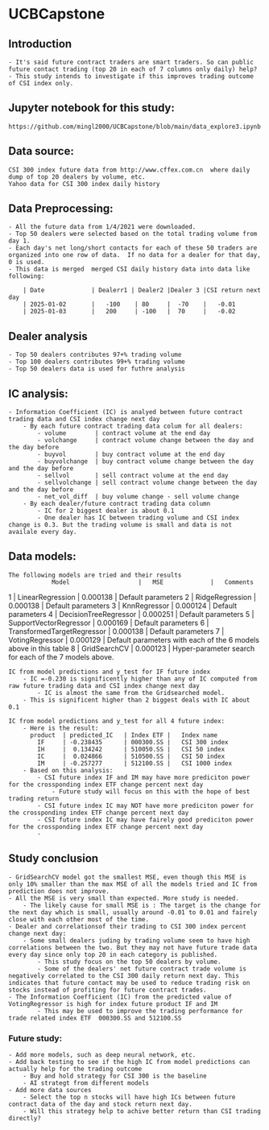 # UCBCapstone

## Introduction
    - It's said future contract traders are smart traders. So can public future contact trading (top 20 in each of 7 columns only daily) help?
    - This study intends to investigate if this improves trading outcome of CSI index only.

## Jupyter notebook for this study:
    https://github.com/mingl2000/UCBCapstone/blob/main/data_explore3.ipynb

## Data source:
    CSI 300 index future data from http://www.cffex.com.cn  where daily dump of top 20 dealers by volume, etc.
    Yahoo data for CSI 300 index daily history

## Data Preprocessing:
    - All the future data from 1/4/2021 were downloaded.
    - Top 50 dealers were selected based on the total trading volume from day 1.
    - Each day's net long/short contacts for each of these 50 traders are organized into one row of data.  If no data for a dealer for that day, 0 is used.
    - This data is merged  merged CSI daily history data into data like following:

        | Date             | Dealerr1 | Dealer2 |Dealer 3 |CSI return next day
        | 2025-01-02       |   -100    | 80     |  -70    |   -0.01
        | 2025-01-03       |   200     | -100   |  70     |   -0.02

## Dealer analysis
    - Top 50 dealers contributes 97+% trading volume
    - Top 100 dealers contributes 99+% trading volume
    - Top 50 dealers data is used for futhre analysis

## IC analysis:
    - Information Coefficient (IC) is analyed between future contract trading data and CSI index change next day
        - By each future contract trading data colum for all dealers:
            - volume        | contract volume at the end day     
            - volchange     | contract volume change between the day and the day before
            - buyvol        | buy contract volume at the end day      
            - buyvolchange  | buy contract volume change between the day and the day before  
            - sellvol       | sell contract volume at the end day 
            - sellvolchange | sell contract volume change between the day and the day before  
            - net_vol_diff  | buy volume change - sell volume change
        - By each dealer/future contract trading data column
            - IC for 2 biggest dealer is about 0.1
            - One dealer has IC between trading volume and CSI index change is 0.3. But the trading volume is small and data is not availale every day.


## Data models:
    The following models are tried and their results
                Model                   |   MSE             |   Comments
1       |     LinearRegression          |   0.000138        |   Default parameters
2       |      RidgeRegression          |   0.000138        |   Default parameters
3       |         KnnRegressor          |   0.000124        |   Default parameters
4       |    DecisionTreeRegressor      |   0.000251        |   Default parameters
5       |   SupportVectorRegressor      |   0.000169        |   Default parameters
6       |  TransformedTargetRegressor   |   0.000138        |   Default parameters
7       |      VotingRegressor          |   0.000129        |   Default parameters with each of the 6 models above in this table
8       |         GridSearchCV          |   0.000123        |   Hyper-parameter search for each of the 7 models above.

    IC from model predictions and y_test for IF future index
        - IC =-0.230 is significently higher than any of IC computed from raw future trading data and CSI index change next day
            - IC is almost the same from the Gridsearched model.
        - This is significent higher than 2 biggest deals with IC about 0.1

    IC from model predictions and y_test for all 4 future index:
        - Here is the result:
          product  | predicted_IC   | Index ETF |   Index name
            IF     | -0.238435      | 000300.SS |   CSI 300 index
            IH     |  0.134242      | 510050.SS |   CSI 50 index
            IC     |  0.024866      | 510500.SS |   CSI 50 index
            IM     | -0.257277      | 512100.SS |   CSI 1000 index
        - Based on this analysis:
            - CSI future index IF and IM may have more prediciton power for the crossponding index ETF change percent next day
                - Future study will focus on this with the hope of best trading return
            - CSI future index IC may NOT have more prediciton power for the crossponding index ETF change percent next day
            - CSI future index IC may have fairely good prediciton power for the crossponding index ETF change percent next day
            -            


## Study conclusion
    - GridSearchCV model got the smallest MSE, even though this MSE is only 10% smaller than the max MSE of all the models tried and IC from prediction does not improve. 
    - All the MSE is very small than expected. More study is needed.
        - The likely cause for small MSE is : The target is the change for the next day which is small, usually around -0.01 to 0.01 and fairely close with each other most of the time.
    - Dealer and correlationsof their trading to CSI 300 index percent change next day:
        - Some small dealers juding by trading volume seem to have high correlations between the two. But they may not have future trade data every day since only top 20 in each category is published.
            - This study focus on the top 50 dealers by volume.
            - Some of the dealers' net future contract trade volume is negatively correlated to the CSI 300 daily return next day. This indicates that future contact may be used to reduce trading risk on stocks instead of profiting for future contract trades.   
    - The Information Coefficient (IC) from the predicted value of VotingRegressor is high for index future product IF and IM
            - This may be used to improve the trading performance for trade related index ETF  000300.SS and 512100.SS
            

### Future study:
    - Add more models, such as deep neural network, etc.
    - Add back testing to see if the high IC from model predictions can actually help for the trading outcome
        - Buy and hold strategy for CSI 300 is the baseline
        - AI strategt from different models
    - Add more data sources
        - Select the top n stocks will have high ICs between future contract data of the day and stock return next day.
        - Will this strategy help to achive better return than CSI trading directly?